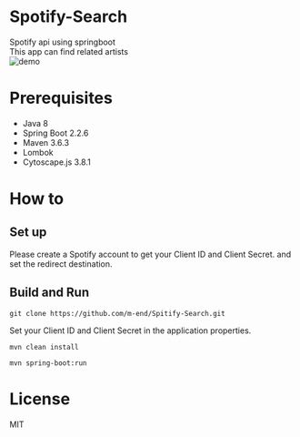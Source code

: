 # Spotify-Search
Spotify api using springboot  
This app can find related artists  
![demo](https://user-images.githubusercontent.com/66352968/98438724-7086e400-212f-11eb-94ff-76369f6a8c59.gif)
# Prerequisites
- Java 8  
- Spring Boot 2.2.6  
- Maven 3.6.3  
- Lombok  
- Cytoscape.js 3.8.1

# How to  
## Set up  
Please create a Spotify account to get your Client ID and Client Secret. and set the redirect destination.  

## Build and Run  
```git clone https://github.com/m-end/Spitify-Search.git```  

Set your Client ID and Client Secret in the application properties.  

```mvn clean install```  

```mvn spring-boot:run```

# License
MIT
